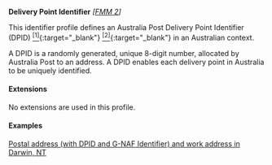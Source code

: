 **Delivery Point Identifier**  *[[FMM 2](guidance.html)]*

This identifier profile defines an Australia Post Delivery Point Identifier (DPID) [<sup>[1]</sup>](https://auspost.com.au/content/dam/auspost_corp/media/documents/australia-post-data-guide.pdf){:target="_blank"} [<sup>[2]</sup>](https://meteor.aihw.gov.au/content/index.phtml/itemId/287218){:target="_blank"} in an Australian context.

A DPID is a randomly generated, unique 8-digit number, allocated by Australia Post to an address. A DPID enables each delivery point in Australia to be uniquely identified.

#### Extensions

No extensions are used in this profile.


#### Examples

[Postal address (with DPID and G-NAF Identifier) and work address in Darwin, NT](Patient-address-example3.html)